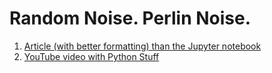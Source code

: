 # Random Noise. Perlin Noise.

1. [Article (with better formatting) than the Jupyter notebook](https://www.vitoshacademy.com/noise-random-noise-perlin-noise-with-jupyter-notebook/)
2. [YouTube video with Python Stuff](https://www.youtube.com/playlist?list=PLHvb-qAb0DaEgW57urUnKr1Z7uy8a3YLS) 
